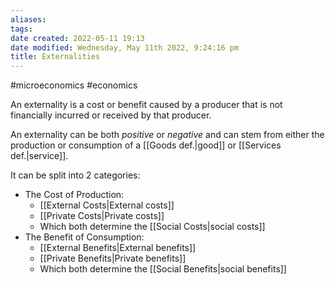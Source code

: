 ```yaml
---
aliases: 
tags: 
date created: 2022-05-11 19:13
date modified: Wednesday, May 11th 2022, 9:24:16 pm
title: Externalities
---
```


#microeconomics #economics

An externality is a cost or benefit caused by a producer that is not financially incurred or received by that producer.

An externality can be both *positive* or *negative* and can stem from either the production or consumption of a [[Goods def.|good]] or [[Services def.|service]].

It can be split into 2 categories:

- The Cost of Production:
	- [[External Costs|External costs]]
	- [[Private Costs|Private costs]]
	- Which both determine the [[Social Costs|social costs]]
- The Benefit of Consumption:
	- [[External Benefits|External benefits]]
	- [[Private Benefits|Private benefits]]
	- Which both determine the [[Social Benefits|social benefits]]

